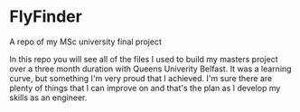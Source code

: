 # FlyFinder
A repo of my MSc university final project

In this repo you will see all of the files I used to build my masters project over a three month duration with Queens Univerity Belfast. It was a learning curve,
but something I'm very proud that I achieved. I'm sure there are plenty of things that I can improve on and that's the plan as I develop my skills as an engineer.
